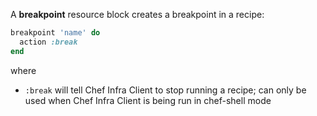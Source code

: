 A **breakpoint** resource block creates a breakpoint in a recipe:

```ruby
breakpoint 'name' do
  action :break
end
```

where

-   `:break` will tell Chef Infra Client to stop running a recipe; can
    only be used when Chef Infra Client is being run in chef-shell mode
